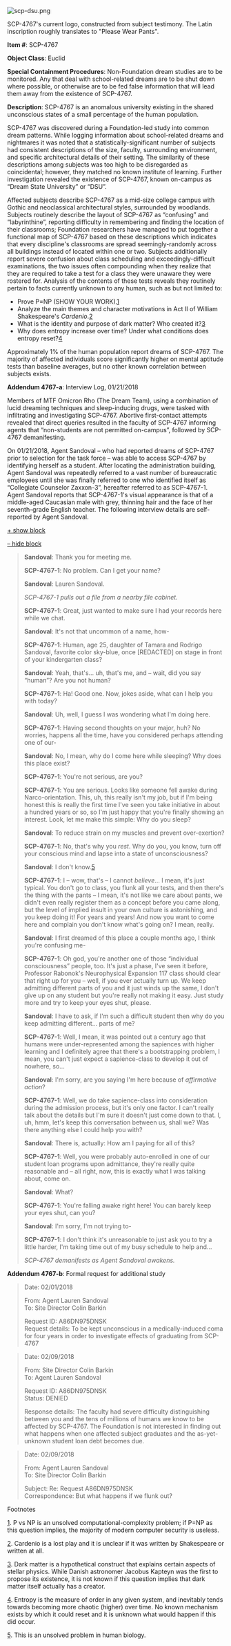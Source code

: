![scp-dsu.png](http://scp-wiki.wdfiles.com/local--files/scp-4767/scp-dsu.png)

SCP-4767's current logo, constructed from subject testimony. The Latin inscription roughly translates to "Please Wear Pants".

**Item #**: SCP-4767

**Object Class**: Euclid

**Special Containment Procedures**: Non-Foundation dream studies are to be monitored. Any that deal with school-related dreams are to be shut down where possible, or otherwise are to be fed false information that will lead them away from the existence of SCP-4767.

**Description**: SCP-4767 is an anomalous university existing in the shared unconscious states of a small percentage of the human population.

SCP-4767 was discovered during a Foundation-led study into common dream patterns. While logging information about school-related dreams and nightmares it was noted that a statistically-significant number of subjects had consistent descriptions of the size, faculty, surrounding environment, and specific architectural details of their setting. The similarity of these descriptions among subjects was too high to be disregarded as coincidental; however, they matched no known institute of learning. Further investigation revealed the existence of SCP-4767, known on-campus as “Dream State University” or “DSU”.

Affected subjects describe SCP-4767 as a mid-size college campus with Gothic and neoclassical architectural styles, surrounded by woodlands. Subjects routinely describe the layout of SCP-4767 as “confusing” and “labyrinthine”, reporting difficulty in remembering and finding the location of their classrooms; Foundation researchers have managed to put together a functional map of SCP-4767 based on these descriptions which indicates that every discipline's classrooms are spread seemingly-randomly across all buildings instead of located within one or two. Subjects additionally report severe confusion about class scheduling and exceedingly-difficult examinations, the two issues often compounding when they realize that they are required to take a test for a class they were unaware they were rostered for. Analysis of the contents of these tests reveals they routinely pertain to facts currently unknown to any human, such as but not limited to:

*   Prove P=NP (SHOW YOUR WORK).[1](javascript:;)
*   Analyze the main themes and character motivations in Act II of William Shakespeare's _Cardenio_.[2](javascript:;)
*   What is the identity and purpose of dark matter? Who created it?[3](javascript:;)
*   Why does entropy increase over time? Under what conditions does entropy reset?[4](javascript:;)

Approximately 1% of the human population report dreams of SCP-4767. The majority of affected individuals score significantly higher on mental aptitude tests than baseline averages, but no other known correlation between subjects exists.

**Addendum 4767-a**: Interview Log, 01/21/2018

Members of MTF Omicron Rho (The Dream Team), using a combination of lucid dreaming techniques and sleep-inducing drugs, were tasked with infiltrating and investigating SCP-4767. Abortive first-contact attempts revealed that direct queries resulted in the faculty of SCP-4767 informing agents that “non-students are not permitted on-campus”, followed by SCP-4767 demanifesting.

On 01/21/2018, Agent Sandoval – who had reported dreams of SCP-4767 prior to selection for the task force – was able to access SCP-4767 by identifying herself as a student. After locating the administration building, Agent Sandoval was repeatedly referred to a vast number of bureaucratic employees until she was finally referred to one who identified itself as “Collegiate Counselor Zaxxon-3”, hereafter referred to as SCP-4767-1. Agent Sandoval reports that SCP-4767-1's visual appearance is that of a middle-aged Caucasian male with grey, thinning hair and the face of her seventh-grade English teacher. The following interview details are self-reported by Agent Sandoval.

[+ show block](javascript:;)

[– hide block](javascript:;)

> **Sandoval**: Thank you for meeting me.
> 
> **SCP-4767-1**: No problem. Can I get your name?
> 
> **Sandoval**: Lauren Sandoval.
> 
> _SCP-4767-1 pulls out a file from a nearby file cabinet._
> 
> **SCP-4767-1**: Great, just wanted to make sure I had your records here while we chat.
> 
> **Sandoval**: It's not that uncommon of a name, how-
> 
> **SCP-4767-1**: Human, age 25, daughter of Tamara and Rodrigo Sandoval, favorite color sky-blue, once \[REDACTED\] on stage in front of your kindergarten class?
> 
> **Sandoval**: Yeah, that's… uh, that's me, and – wait, did you say “human”? Are you not human?
> 
> **SCP-4767-1**: Ha! Good one. Now, jokes aside, what can I help you with today?
> 
> **Sandoval**: Uh, well, I guess I was wondering what I'm doing here.
> 
> **SCP-4767-1**: Having second thoughts on your major, huh? No worries, happens all the time, have you considered perhaps attending one of our-
> 
> **Sandoval**: No, I mean, why do I come here while sleeping? Why does this place exist?
> 
> **SCP-4767-1**: You're not serious, are you?
> 
> **SCP-4767-1**: You are serious. Looks like someone fell awake during Narco-orientation. This, uh, this really isn't my job, but if I'm being honest this is really the first time I've seen you take initiative in about a hundred years or so, so I'm just happy that you're finally showing an interest. Look, let me make this simple: Why do you sleep?
> 
> **Sandoval**: To reduce strain on my muscles and prevent over-exertion?
> 
> **SCP-4767-1**: No, that's why you _rest_. Why do you, you know, turn off your conscious mind and lapse into a state of unconsciousness?
> 
> **Sandoval**: I don't know.[5](javascript:;)
> 
> **SCP-4767-1**: I – wow, that's – I cannot _believe_… I mean, it's just typical. You don't go to class, you flunk all your tests, and then there's the thing with the pants – I mean, it's not like we care about pants, we didn't even really register them as a concept before you came along, but the level of implied insult in your own culture is astonishing, and you keep doing it! For years and years! And now you want to come here and complain you don't know what's going on? I mean, really.
> 
> **Sandoval**: I first dreamed of this place a couple months ago, I think you're confusing me-
> 
> **SCP-4767-1**: Oh god, you're another one of those “individual consciousness” people, too. It's just a phase, I've seen it before, Professor Rabonok's Neurophysical Expansion 117 class should clear that right up for you – well, if you ever actually turn up. We keep admitting different parts of you and it just winds up the same, I don't give up on any student but you're really not making it easy. Just study more and try to keep your eyes shut, please.
> 
> **Sandoval**: I have to ask, if I'm such a difficult student then why do you keep admitting different… parts of me?
> 
> **SCP-4767-1**: Well, I mean, it was pointed out a century ago that humans were under-represented among the sapiences with higher learning and I definitely agree that there's a bootstrapping problem, I mean, you can't just expect a sapience-class to develop it out of nowhere, so…
> 
> **Sandoval**: I'm sorry, are you saying I'm here because of _affirmative action_?
> 
> **SCP-4767-1**: Well, we do take sapience-class into consideration during the admission process, but it's only one factor. I can't really talk about the details but I'm sure it doesn't just come down to that. I, uh, hmm, let's keep this conversation between us, shall we? Was there anything else I could help you with?
> 
> **Sandoval**: There is, actually: How am I paying for all of this?
> 
> **SCP-4767-1**: Well, you were probably auto-enrolled in one of our student loan programs upon admittance, they're really quite reasonable and – all right, now, this is exactly what I was talking about, come on.
> 
> **Sandoval**: What?
> 
> **SCP-4767-1**: You're falling awake right here! You can barely keep your eyes shut, can you?
> 
> **Sandoval**: I'm sorry, I'm not trying to-
> 
> **SCP-4767-1**: I don't think it's unreasonable to just ask you to try a little harder, I'm taking time out of my busy schedule to help and…
> 
> _SCP-4767 demanifests as Agent Sandoval awakens._

**Addendum 4767-b**: Formal request for additional study

> Date: 02/01/2018
> 
> From: Agent Lauren Sandoval  
> To: Site Director Colin Barkin
> 
> Request ID: A86DN975DNSK  
> Request details: To be kept unconscious in a medically-induced coma for four years in order to investigate effects of graduating from SCP-4767

> Date: 02/09/2018
> 
> From: Site Director Colin Barkin  
> To: Agent Lauren Sandoval
> 
> Request ID: A86DN975DNSK  
> Status: DENIED
> 
> Response details: The faculty had severe difficulty distinguishing between you and the tens of millions of humans we know to be affected by SCP-4767. The Foundation is not interested in finding out what happens when one affected subject graduates and the as-yet-unknown student loan debt becomes due.

> Date: 02/09/2018
> 
> From: Agent Lauren Sandoval  
> To: Site Director Colin Barkin
> 
> Subject: Re: Request A86DN975DNSK  
> Correspondence: But what happens if we flunk out?

Footnotes

[1](javascript:;). P vs NP is an unsolved computational-complexity problem; if P=NP as this question implies, the majority of modern computer security is useless.

[2](javascript:;). Cardenio is a lost play and it is unclear if it was written by Shakespeare or written at all.

[3](javascript:;). Dark matter is a hypothetical construct that explains certain aspects of stellar physics. While Danish astronomer Jacobus Kapteyn was the first to propose its existence, it is not known if this question implies that dark matter itself actually has a creator.

[4](javascript:;). Entropy is the measure of order in any given system, and inevitably tends towards becoming more chaotic (higher) over time. No known mechanism exists by which it could reset and it is unknown what would happen if this did occur.

[5](javascript:;). This is an unsolved problem in human biology.